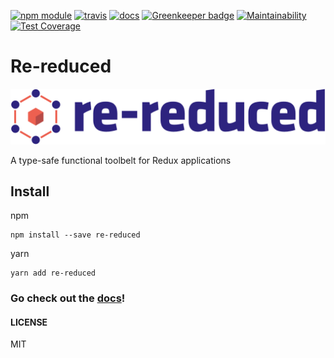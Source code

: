 [![npm module](https://badge.fury.io/js/re-reduced.svg)](https://www.npmjs.org/package/re-reduced)
[![travis](https://travis-ci.org/alanrsoares/re-reduced.svg?branch=master)](https://travis-ci.org/alanrsoares/re-reduced)
[![docs](https://img.shields.io/badge/docs-powered%20by%20Docz-blue.svg)](https://re-reduced.netlify.com/) [![Greenkeeper badge](https://badges.greenkeeper.io/alanrsoares/re-reduced.svg)](https://greenkeeper.io/)
[![Maintainability](https://api.codeclimate.com/v1/badges/9ca1f9c978d188a22e8e/maintainability)](https://codeclimate.com/github/alanrsoares/re-reduced/maintainability)
[![Test Coverage](https://api.codeclimate.com/v1/badges/9ca1f9c978d188a22e8e/test_coverage)](https://codeclimate.com/github/alanrsoares/re-reduced/test_coverage)

# Re-reduced

![re-reduced](/docs/assets/logo-positive.png)

A type-safe functional toolbelt for Redux applications

## Install

npm

```
npm install --save re-reduced
```

yarn

```
yarn add re-reduced
```

### Go check out the [docs](https://re-reduced.netlify.com/)!

#### LICENSE

MIT
